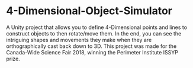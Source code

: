 # 4-Dimensional-Object-Simulator
A Unity project that allows you to define 4-Dimensional points and lines to construct objects to then rotate/move them. In the end, you can see the intriguing shapes and movements they make when they are orthographically cast back down to 3D. This project was made for the Canada-Wide Science Fair 2018, winning the Perimeter Institute ISSYP prize.
